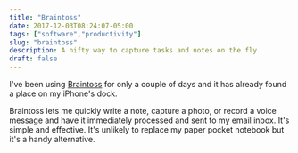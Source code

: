 ```yaml
---
title: "Braintoss"
date: 2017-12-03T08:24:07-05:00
tags: ["software","productivity"]
slug: "braintoss"
description: A nifty way to capture tasks and notes on the fly
draft: false
---
```


I've been using [Braintoss](https://braintoss.com) for only a couple of days and it has already found a place on my iPhone's dock.

Braintoss lets me quickly write a note, capture a photo, or record a voice message and have it immediately processed and sent to my email inbox. It's simple and effective. It's unlikely to replace my paper pocket notebook but it's a handy alternative.



